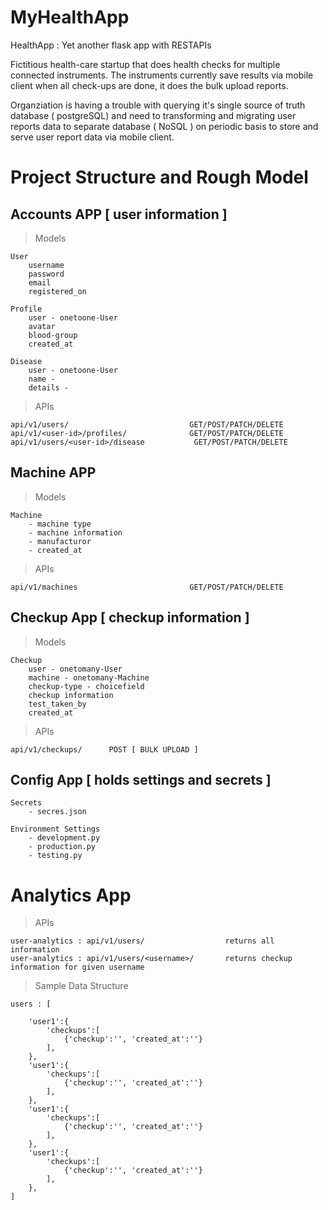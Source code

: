 # MyHealthApp

HealthApp : Yet another flask app with RESTAPIs 

Fictitious health-care startup that does health checks for multiple connected instruments. The instruments currently save results via mobile client when all check-ups are done, it does the bulk upload reports.

Organziation is having a trouble with querying it's single source of truth database ( postgreSQL) and need to transforming and migrating user reports data to separate database ( NoSQL ) on periodic basis to store and serve user report data via mobile client.


# Project Structure and Rough Model

## Accounts APP [ user information ]

> Models

```
User
    username
    password
    email
    registered_on

Profile
    user - onetoone-User
    avatar
    blood-group
    created_at

Disease
    user - onetoone-User
    name - 
    details - 
```

> APIs

```
api/v1/users/                           GET/POST/PATCH/DELETE
api/v1/<user-id>/profiles/              GET/POST/PATCH/DELETE
api/v1/users/<user-id>/disease           GET/POST/PATCH/DELETE
```



## Machine APP

> Models

```
Machine
    - machine type
    - machine information
    - manufacturor
    - created_at
```

> APIs

    api/v1/machines                         GET/POST/PATCH/DELETE

## Checkup App [ checkup information ]

> Models

```   
Checkup
    user - onetomany-User
    machine - onetomany-Machine
    checkup-type - choicefield
    checkup information
    test_taken_by
    created_at
```

> APIs

```
api/v1/checkups/      POST [ BULK UPLOAD ]
```
## Config App [ holds settings and secrets ]
```    
Secrets
    - secres.json

Environment Settings
    - development.py 
    - production.py
    - testing.py
```

# Analytics App

> APIs

``` 
user-analytics : api/v1/users/                  returns all information
user-analytics : api/v1/users/<username>/       returns checkup information for given username
```

> Sample Data Structure

```
users : [

    'user1':{
        'checkups':[
            {'checkup':'', 'created_at':''}
        ],            
    },
    'user1':{
        'checkups':[
            {'checkup':'', 'created_at':''}
        ],            
    },
    'user1':{
        'checkups':[
            {'checkup':'', 'created_at':''}
        ],            
    },
    'user1':{
        'checkups':[
            {'checkup':'', 'created_at':''}
        ],            
    },
]
```
